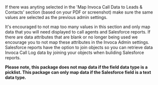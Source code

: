If there was anyting selected in the 'Map Invoca Call Data to Leads & Contacts' section (based on your PDF or screenshot) make sure the same values are selected as the previous admin settings.

It's encouraged to not map too many values in this section and only map data that you will need displayed to call agents and Salesforce reports. If there are data attributes that are blank or no longer being used we encourage you to not map these attributes in the Invoca Admin settings. Salesforce reports have the option to join objects so you can retrieve data Invoca Call Log data by joining your objects when buliding Salesforce reports.

**Please note, this package does not map data if the field data type is a picklist. This package can only map data if the Salesforce field is a text data type.**